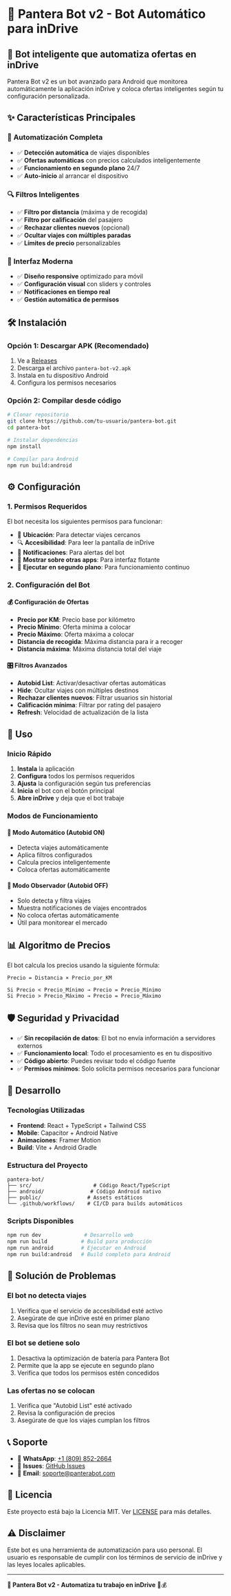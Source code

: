 # 🤖 Pantera Bot v2 - Bot Automático para inDrive

## 🚀 **Bot inteligente que automatiza ofertas en inDrive**

Pantera Bot v2 es un bot avanzado para Android que monitorea automáticamente la aplicación inDrive y coloca ofertas inteligentes según tu configuración personalizada.

## ✨ **Características Principales**

### 🎯 **Automatización Completa**
- ✅ **Detección automática** de viajes disponibles
- ✅ **Ofertas automáticas** con precios calculados inteligentemente  
- ✅ **Funcionamiento en segundo plano** 24/7
- ✅ **Auto-inicio** al arrancar el dispositivo

### 🔍 **Filtros Inteligentes**
- ✅ **Filtro por distancia** (máxima y de recogida)
- ✅ **Filtro por calificación** del pasajero
- ✅ **Rechazar clientes nuevos** (opcional)
- ✅ **Ocultar viajes con múltiples paradas**
- ✅ **Límites de precio** personalizables

### 📱 **Interfaz Moderna**
- ✅ **Diseño responsive** optimizado para móvil
- ✅ **Configuración visual** con sliders y controles
- ✅ **Notificaciones en tiempo real**
- ✅ **Gestión automática de permisos**

## 🛠️ **Instalación**

### **Opción 1: Descargar APK (Recomendado)**
1. Ve a [Releases](../../releases)
2. Descarga el archivo `pantera-bot-v2.apk`
3. Instala en tu dispositivo Android
4. Configura los permisos necesarios

### **Opción 2: Compilar desde código**
```bash
# Clonar repositorio
git clone https://github.com/tu-usuario/pantera-bot.git
cd pantera-bot

# Instalar dependencias
npm install

# Compilar para Android
npm run build:android
```

## ⚙️ **Configuración**

### **1. Permisos Requeridos**
El bot necesita los siguientes permisos para funcionar:

- 📍 **Ubicación**: Para detectar viajes cercanos
- 🔍 **Accesibilidad**: Para leer la pantalla de inDrive
- 📢 **Notificaciones**: Para alertas del bot
- 📱 **Mostrar sobre otras apps**: Para interfaz flotante
- 🔋 **Ejecutar en segundo plano**: Para funcionamiento continuo

### **2. Configuración del Bot**

#### **💰 Configuración de Ofertas**
- **Precio por KM**: Precio base por kilómetro
- **Precio Mínimo**: Oferta mínima a colocar
- **Precio Máximo**: Oferta máxima a colocar
- **Distancia de recogida**: Máxima distancia para ir a recoger
- **Distancia máxima**: Máxima distancia total del viaje

#### **🎛️ Filtros Avanzados**
- **Autobid List**: Activar/desactivar ofertas automáticas
- **Hide**: Ocultar viajes con múltiples destinos
- **Rechazar clientes nuevos**: Filtrar usuarios sin historial
- **Calificación mínima**: Filtrar por rating del pasajero
- **Refresh**: Velocidad de actualización de la lista

## 🔧 **Uso**

### **Inicio Rápido**
1. **Instala** la aplicación
2. **Configura** todos los permisos requeridos
3. **Ajusta** la configuración según tus preferencias
4. **Inicia** el bot con el botón principal
5. **Abre inDrive** y deja que el bot trabaje

### **Modos de Funcionamiento**

#### **🤖 Modo Automático (Autobid ON)**
- Detecta viajes automáticamente
- Aplica filtros configurados
- Calcula precios inteligentemente
- Coloca ofertas automáticamente

#### **👀 Modo Observador (Autobid OFF)**
- Solo detecta y filtra viajes
- Muestra notificaciones de viajes encontrados
- No coloca ofertas automáticamente
- Útil para monitorear el mercado

## 📊 **Algoritmo de Precios**

El bot calcula los precios usando la siguiente fórmula:

```
Precio = Distancia × Precio_por_KM

Si Precio < Precio_Mínimo → Precio = Precio_Mínimo
Si Precio > Precio_Máximo → Precio = Precio_Máximo
```

## 🛡️ **Seguridad y Privacidad**

- ✅ **Sin recopilación de datos**: El bot no envía información a servidores externos
- ✅ **Funcionamiento local**: Todo el procesamiento es en tu dispositivo
- ✅ **Código abierto**: Puedes revisar todo el código fuente
- ✅ **Permisos mínimos**: Solo solicita permisos necesarios para funcionar

## 🔧 **Desarrollo**

### **Tecnologías Utilizadas**
- **Frontend**: React + TypeScript + Tailwind CSS
- **Mobile**: Capacitor + Android Native
- **Animaciones**: Framer Motion
- **Build**: Vite + Android Gradle

### **Estructura del Proyecto**
```
pantera-bot/
├── src/                    # Código React/TypeScript
├── android/               # Código Android nativo
├── public/               # Assets estáticos
└── .github/workflows/    # CI/CD para builds automáticos
```

### **Scripts Disponibles**
```bash
npm run dev              # Desarrollo web
npm run build           # Build para producción
npm run android         # Ejecutar en Android
npm run build:android   # Build completo para Android
```

## 🐛 **Solución de Problemas**

### **El bot no detecta viajes**
1. Verifica que el servicio de accesibilidad esté activo
2. Asegúrate de que inDrive esté en primer plano
3. Revisa que los filtros no sean muy restrictivos

### **El bot se detiene solo**
1. Desactiva la optimización de batería para Pantera Bot
2. Permite que la app se ejecute en segundo plano
3. Verifica que todos los permisos estén concedidos

### **Las ofertas no se colocan**
1. Verifica que "Autobid List" esté activado
2. Revisa la configuración de precios
3. Asegúrate de que los viajes cumplan los filtros

## 📞 **Soporte**

- 💬 **WhatsApp**: [+1 (809) 852-2664](https://wa.me/18098522664)
- 🐛 **Issues**: [GitHub Issues](../../issues)
- 📧 **Email**: soporte@panterabot.com

## 📄 **Licencia**

Este proyecto está bajo la Licencia MIT. Ver [LICENSE](LICENSE) para más detalles.

## ⚠️ **Disclaimer**

Este bot es una herramienta de automatización para uso personal. El usuario es responsable de cumplir con los términos de servicio de inDrive y las leyes locales aplicables.

---

**🤖 Pantera Bot v2 - Automatiza tu trabajo en inDrive** 🚗💰